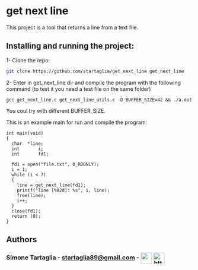 # get next line

This project is a tool that returns a line from a text file.

## Installing and running the project:

1- Clone the repo:
  
  ```sh
  git clone https://github.com/startaglia/get_next_line get_next_line
  ```

2- Enter in get_next_line dir and compile the program with the following command (to test it you need a test file on the same folder)
	
 ```
 gcc get_next_line.c get_next_line_utils.c -D BUFFER_SIZE=42 && ./a.out
 ```
You coul try with different BUFFER_SIZE.</br>

This is an example main for run and compile the program:
```
int	main(void)
{
  char	*line;
  int		i;
  int		fd1;
  
  fd1 = open("file.txt", O_RDONLY);
  i = 1;
  while (i < 7)
  {
    line = get_next_line(fd1);
    printf("line [%02d]: %s", i, line);
    free(line);
    i++;
  }
  close(fd1);
  return (0);
}
```
## Authors

### Simone Tartaglia -  startaglia89@gmail.com - <a href="https://github.com/startaglia" target="_blank"><img align="center" src="https://icon-library.com/images/github-icon-svg/github-icon-svg-0.jpg" height="30" width="30" /></a> <a href="https://www.linkedin.com/in/simone-tartaglia-134723248/" target="_blank"><img align="center" src="https://raw.githubusercontent.com/rahuldkjain/github-profile-readme-generator/master/src/images/icons/Social/linked-in-alt.svg" alt="https://www.linkedin.com/in/simone-tartaglia-134723248/" height="30" width="30" /></a>
